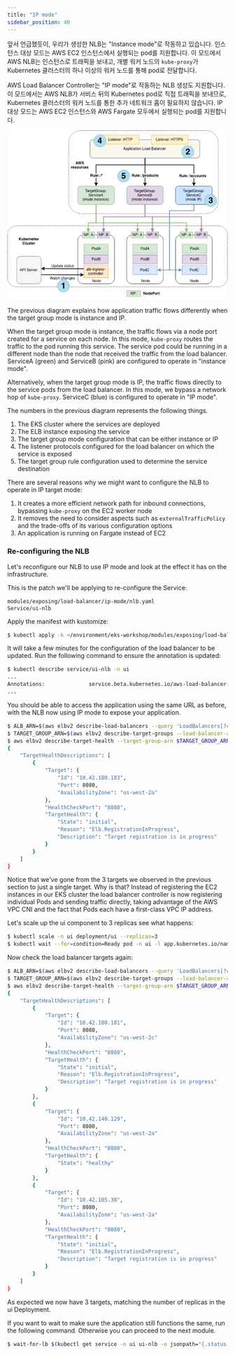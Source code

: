 ```yaml
---
title: "IP mode"
sidebar_position: 40
---
```


앞서 언급했듯이, 우리가 생성한 NLB는 "Instance mode"로 작동하고 있습니다. 인스턴스 대상 모드는 AWS EC2 인스턴스에서 실행되는 pod를 지원합니다. 이 모드에서 AWS NLB는 인스턴스로 트래픽을 보내고, 개별 워커 노드의 `kube-proxy`가 Kubernetes 클러스터의 하나 이상의 워커 노드를 통해 pod로 전달합니다.

AWS Load Balancer Controller는 "IP mode"로 작동하는 NLB 생성도 지원합니다. 이 모드에서는 AWS NLB가 서비스 뒤의 Kubernetes pod로 직접 트래픽을 보내므로, Kubernetes 클러스터의 워커 노드를 통한 추가 네트워크 홉이 필요하지 않습니다. IP 대상 모드는 AWS EC2 인스턴스와 AWS Fargate 모두에서 실행되는 pod를 지원합니다.

![IP mode](./assets/ip-mode.webp)

The previous diagram explains how application traffic flows differently when the target group mode is instance and IP.

When the target group mode is instance, the traffic flows via a node port created for a service on each node. In this mode, `kube-proxy` routes the traffic to the pod running this service. The service pod could be running in a different node than the node that received the traffic from the load balancer. ServiceA (green) and ServiceB (pink) are configured to operate in "instance mode".

Alternatively, when the target group mode is IP, the traffic flows directly to the service pods from the load balancer. In this mode, we bypass a network hop of `kube-proxy`. ServiceC (blue) is configured to operate in "IP mode".

The numbers in the previous diagram represents the following things.

1. The EKS cluster where the services are deployed
2. The ELB instance exposing the service
3. The target group mode configuration that can be either instance or IP
4. The listener protocols configured for the load balancer on which the service is exposed
5. The target group rule configuration used to determine the service destination

There are several reasons why we might want to configure the NLB to operate in IP target mode:

1. It creates a more efficient network path for inbound connections, bypassing `kube-proxy` on the EC2 worker node
2. It removes the need to consider aspects such as `externalTrafficPolicy` and the trade-offs of its various configuration options
3. An application is running on Fargate instead of EC2

### Re-configuring the NLB

Let's reconfigure our NLB to use IP mode and look at the effect it has on the infrastructure.

This is the patch we'll be applying to re-configure the Service:

```kustomization
modules/exposing/load-balancer/ip-mode/nlb.yaml
Service/ui-nlb
```

Apply the manifest with kustomize:

```bash
$ kubectl apply -k ~/environment/eks-workshop/modules/exposing/load-balancer/ip-mode
```

It will take a few minutes for the configuration of the load balancer to be updated. Run the following command to ensure the annotation is updated:

```bash
$ kubectl describe service/ui-nlb -n ui
...
Annotations:              service.beta.kubernetes.io/aws-load-balancer-nlb-target-type: ip
...
```

You should be able to access the application using the same URL as before, with the NLB now using IP mode to expose your application.

```bash
$ ALB_ARN=$(aws elbv2 describe-load-balancers --query 'LoadBalancers[?contains(LoadBalancerName, `k8s-ui-uinlb`) == `true`].LoadBalancerArn' | jq -r '.[0]')
$ TARGET_GROUP_ARN=$(aws elbv2 describe-target-groups --load-balancer-arn $ALB_ARN | jq -r '.TargetGroups[0].TargetGroupArn')
$ aws elbv2 describe-target-health --target-group-arn $TARGET_GROUP_ARN
{
    "TargetHealthDescriptions": [
        {
            "Target": {
                "Id": "10.42.180.183",
                "Port": 8080,
                "AvailabilityZone": "us-west-2a"
            },
            "HealthCheckPort": "8080",
            "TargetHealth": {
                "State": "initial",
                "Reason": "Elb.RegistrationInProgress",
                "Description": "Target registration is in progress"
            }
        }
    ]
}
```

Notice that we've gone from the 3 targets we observed in the previous section to just a single target. Why is that? Instead of registering the EC2 instances in our EKS cluster the load balancer controller is now registering individual Pods and sending traffic directly, taking advantage of the AWS VPC CNI and the fact that Pods each have a first-class VPC IP address.

Let's scale up the ui component to 3 replicas see what happens:

```bash
$ kubectl scale -n ui deployment/ui --replicas=3
$ kubectl wait --for=condition=Ready pod -n ui -l app.kubernetes.io/name=ui --timeout=60s
```

Now check the load balancer targets again:

```bash
$ ALB_ARN=$(aws elbv2 describe-load-balancers --query 'LoadBalancers[?contains(LoadBalancerName, `k8s-ui-uinlb`) == `true`].LoadBalancerArn' | jq -r '.[0]')
$ TARGET_GROUP_ARN=$(aws elbv2 describe-target-groups --load-balancer-arn $ALB_ARN | jq -r '.TargetGroups[0].TargetGroupArn')
$ aws elbv2 describe-target-health --target-group-arn $TARGET_GROUP_ARN
{
    "TargetHealthDescriptions": [
        {
            "Target": {
                "Id": "10.42.180.181",
                "Port": 8080,
                "AvailabilityZone": "us-west-2c"
            },
            "HealthCheckPort": "8080",
            "TargetHealth": {
                "State": "initial",
                "Reason": "Elb.RegistrationInProgress",
                "Description": "Target registration is in progress"
            }
        },
        {
            "Target": {
                "Id": "10.42.140.129",
                "Port": 8080,
                "AvailabilityZone": "us-west-2a"
            },
            "HealthCheckPort": "8080",
            "TargetHealth": {
                "State": "healthy"
            }
        },
        {
            "Target": {
                "Id": "10.42.105.38",
                "Port": 8080,
                "AvailabilityZone": "us-west-2a"
            },
            "HealthCheckPort": "8080",
            "TargetHealth": {
                "State": "initial",
                "Reason": "Elb.RegistrationInProgress",
                "Description": "Target registration is in progress"
            }
        }
    ]
}
```

As expected we now have 3 targets, matching the number of replicas in the ui Deployment.

If you want to wait to make sure the application still functions the same, run the following command. Otherwise you can proceed to the next module.

```bash timeout=240
$ wait-for-lb $(kubectl get service -n ui ui-nlb -o jsonpath="{.status.loadBalancer.ingress[*].hostname}{'\n'}")
```